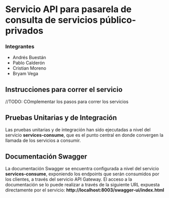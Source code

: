 # Servicio API para pasarela de consulta de servicios público-privados

### Integrantes
- Andrés Buestán
- Pablo Calderón
- Cristian Moreno
- Bryam Vega

## Instrucciones para correr el servicio
//TODO: COmplementar los pasos para correr los servicios



## Pruebas Unitarias y de Integración

Las pruebas unitarias y de integración han sido ejecutadas a nivel del servicio **services-consume**, que es el punto central en donde convergen la llamada de los servicios a consumir.

## Documentación Swagger

La documentación Swagger se encuentra configurada a nivel del servicio **services-consume**, exponiendo los endpoints que serán consumidos por los clientes, a través del servicio API Gateway.
El acceso a la documentación se lo puede realizar a través de la siguiente URL expuesta directamente por el servicio: **http://localhost:8003/swagger-ui/index.html** 